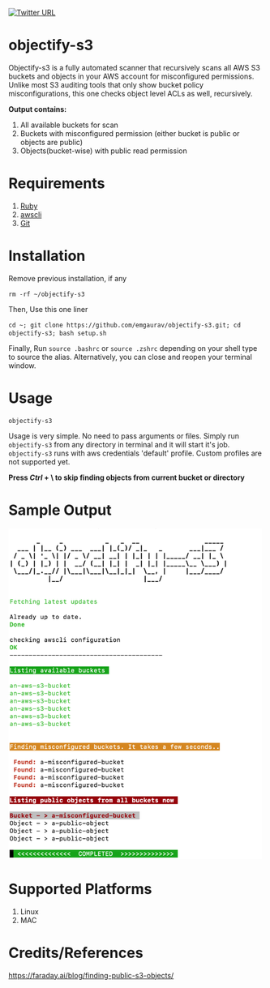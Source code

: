 [![Twitter URL](https://img.shields.io/twitter/url/https/twitter.com/bukotsunikki.svg?style=social&label=Follow%20%400xGaurav)](https://twitter.com/0xGaurav)

# objectify-s3
Objectify-s3 is a fully automated scanner that recursively scans all AWS S3 buckets and objects in your AWS account for misconfigured permissions. Unlike most S3 auditing tools that only show bucket policy misconfigurations, this one checks object level ACLs as well, recursively. <br>

**Output contains:** 
  1. All available buckets for scan
  2. Buckets with misconfigured permission (either bucket is public or objects are public)
  3. Objects(bucket-wise) with public read permission

# Requirements
1. [Ruby](https://www.ruby-lang.org/en/documentation/installation/)
2. [awscli](https://docs.aws.amazon.com/cli/latest/userguide/getting-started-install.html)
3. [Git](https://git-scm.com/book/en/v2/Getting-Started-Installing-Git)

# Installation
Remove previous installation, if any
```
rm -rf ~/objectify-s3
```

Then, Use this one liner
```
cd ~; git clone https://github.com/emgaurav/objectify-s3.git; cd objectify-s3; bash setup.sh
```
Finally, Run `source .bashrc` or `source .zshrc` depending on your shell type to source the alias. Alternatively, you can close and reopen your terminal window.

# Usage
```
objectify-s3
```
Usage is very simple. No need to pass arguments or files. Simply run `objectify-s3` from any directory in terminal and it will start it's job.
`objectify-s3` runs with aws credentials 'default' profile. Custom profiles are not supported yet.

**Press  _Ctrl_ + \\  to skip finding objects from current bucket or directory** <br>
# Sample Output
<img src="sample_output.png" alt="drawing" width="500"/>

# Supported Platforms
1. Linux
2. MAC

# Credits/References
https://faraday.ai/blog/finding-public-s3-objects/

